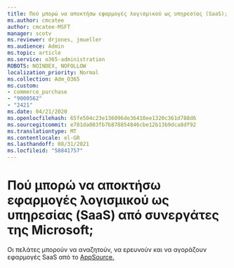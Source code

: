 ```yaml
---
title: Πού μπορώ να αποκτήσω εφαρμογές λογισμικού ως υπηρεσίας (SaaS);
ms.author: cmcatee
author: cmcatee-MSFT
manager: scotv
ms.reviewer: drjones, jmueller
ms.audience: Admin
ms.topic: article
ms.service: o365-administration
ROBOTS: NOINDEX, NOFOLLOW
localization_priority: Normal
ms.collection: Adm_O365
ms.custom:
- commerce_purchase
- "9000562"
- "2421"
ms.date: 04/21/2020
ms.openlocfilehash: 65fe504c23e136096de36410ee1320c361d788d6
ms.sourcegitcommit: e781da003fb7b878854846cbe12b13b9dca8df92
ms.translationtype: MT
ms.contentlocale: el-GR
ms.lasthandoff: 08/31/2021
ms.locfileid: "58841757"
---
```

# <a name="where-do-i-get-software-as-a-service-saas-apps-from-microsoft-partners"></a>Πού μπορώ να αποκτήσω εφαρμογές λογισμικού ως υπηρεσίας (SaaS) από συνεργάτες της Microsoft;

Οι πελάτες μπορούν να αναζητούν, να ερευνούν και να αγοράζουν εφαρμογές SaaS από το [AppSource.](https://appsource.microsoft.com)